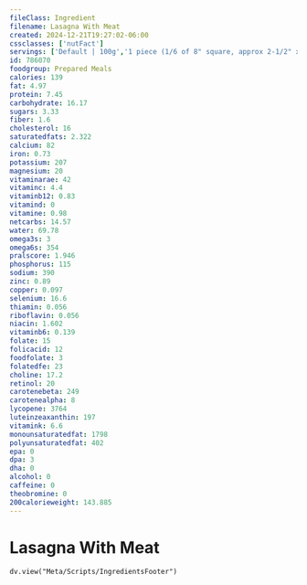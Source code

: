```yaml
---
fileClass: Ingredient
filename: Lasagna With Meat
created: 2024-12-21T19:27:02-06:00
cssclasses: ['nutFact']
servings: ['Default | 100g','1 piece (1/6 of 8" square, approx 2-1/2" x 4") | 206','1 piece (1/8 of 7" x 12", approx 3-1/2" x 3") | 232','1 cup | 250','1 surface inch | 21']
id: 786070
foodgroup: Prepared Meals
calories: 139
fat: 4.97
protein: 7.45
carbohydrate: 16.17
sugars: 3.33
fiber: 1.6
cholesterol: 16
saturatedfats: 2.322
calcium: 82
iron: 0.73
potassium: 207
magnesium: 20
vitaminarae: 42
vitaminc: 4.4
vitaminb12: 0.83
vitamind: 0
vitamine: 0.98
netcarbs: 14.57
water: 69.78
omega3s: 3
omega6s: 354
pralscore: 1.946
phosphorus: 115
sodium: 390
zinc: 0.89
copper: 0.097
selenium: 16.6
thiamin: 0.056
riboflavin: 0.056
niacin: 1.602
vitaminb6: 0.139
folate: 15
folicacid: 12
foodfolate: 3
folatedfe: 23
choline: 17.2
retinol: 20
carotenebeta: 249
carotenealpha: 8
lycopene: 3764
luteinzeaxanthin: 197
vitamink: 6.6
monounsaturatedfat: 1798
polyunsaturatedfat: 402
epa: 0
dpa: 3
dha: 0
alcohol: 0
caffeine: 0
theobromine: 0
200calorieweight: 143.885
---
```


# Lasagna With Meat

```dataviewjs
dv.view("Meta/Scripts/IngredientsFooter")
```